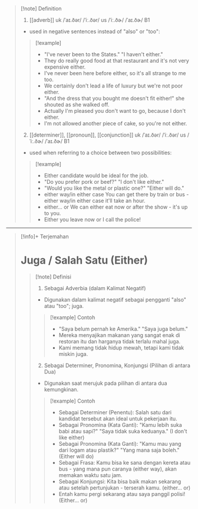 
>[!note] Definition
>1. [[adverb]]
uk  /ˈaɪ.ðər/ /ˈiː.ðər/ us  /ˈiː.ðɚ/ /ˈaɪ.ðɚ/
B1
>-  used in negative sentences instead of "also" or "too":
> > [!example] 
> > - "I've never been to the States." "I haven't either."
> > - They do really good food at that restaurant and it's not very expensive either.
> > - I've never been here before either, so it's all strange to me too.
> > - We certainly don't lead a life of luxury but we're not poor either.
> > - "And the dress that you bought me doesn't fit either!" she shouted as she walked off.
> > - Actually I'm pleased you don't want to go, because I don't either.
> > - I'm not allowed another piece of cake, so you're not either.
> >   
> 2. [[determiner]], [[pronoun]], [[conjunction]]
uk  /ˈaɪ.ðər/ /ˈiː.ðər/ us  /ˈiː.ðɚ/ /ˈaɪ.ðɚ/
B1
>-  used when referring to a choice between two possibilities:
> > [!example] 
> > - Either candidate would be ideal for the job.
> > - "Do you prefer pork or beef?" "I don't like either."
> > - "Would you like the metal or plastic one?" "Either will do."
> > - either way/in either case You can get there by train or bus - either way/in either case it'll take an hour.
> > - either… or We can either eat now or after the show - it's up to you.
> > - Either you leave now or I call the police!

---

>[!info]+ Terjemahan
> # Juga / Salah Satu (Either)
> > [!note] Definisi
> > 1. Sebagai Adverbia (dalam Kalimat Negatif)
> > - Digunakan dalam kalimat negatif sebagai pengganti "also" atau "too"; juga.
> > > [!example] Contoh
> > > - "Saya belum pernah ke Amerika." "Saya juga belum."
> > > - Mereka menyajikan makanan yang sangat enak di restoran itu dan harganya tidak terlalu mahal juga.
> > > - Kami memang tidak hidup mewah, tetapi kami tidak miskin juga.
> > 2. Sebagai Determiner, Pronomina, Konjungsi (Pilihan di antara Dua)
> > - Digunakan saat merujuk pada pilihan di antara dua kemungkinan.
> > > [!example] Contoh
> > > - Sebagai Determiner (Penentu): Salah satu dari kandidat tersebut akan ideal untuk pekerjaan itu.
> > > - Sebagai Pronomina (Kata Ganti): "Kamu lebih suka babi atau sapi?" "Saya tidak suka keduanya." (I don't like either)
> > > - Sebagai Pronomina (Kata Ganti): "Kamu mau yang dari logam atau plastik?" "Yang mana saja boleh." (Either will do)
> > > - Sebagai Frasa: Kamu bisa ke sana dengan kereta atau bus - yang mana pun caranya (either way), akan memakan waktu satu jam.
> > > - Sebagai Konjungsi: Kita bisa baik makan sekarang atau setelah pertunjukan - terserah kamu. (either... or)
> > > - Entah kamu pergi sekarang atau saya panggil polisi! (Either... or)